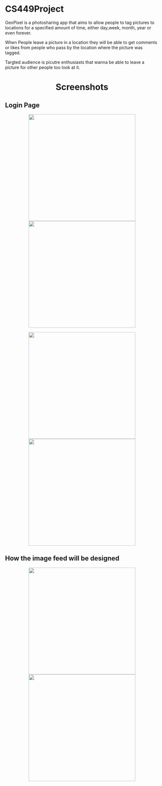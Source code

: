 # CS449Project

GeoPixel is a photosharing app that aims to allow people to tag pictures to locations for a specified amount of time, either day,week, month, year or even forever. 


When People leave a picture in a location they will be able to get comments or likes from people who pass by the location where the picture was tagged.


Targted audience is picutre enthusiasts that wanna be able to leave a picture for other people too look at it. 

<h1 align="center">
 Screenshots
</h1>

<h2 align="left" >
    Login Page
</h2>
<p align="center">
  <img src="https://github.com/Shooskie/CS449Project/blob/master/App%20screenshots/Screenshot_20170218-104146.png" width="350"/>
  <img src="https://github.com/Shooskie/CS449Project/blob/master/App%20screenshots/Screenshot_20170218-104210.png" width="350"/>
</p>

<p align="center">
  <img src="https://github.com/Shooskie/CS449Project/blob/master/App%20screenshots/Screenshot_20170218-104235.png?raw=true" width="350"/>
  <img src="https://github.com/Shooskie/CS449Project/blob/master/App%20screenshots/Screenshot_20170218-104252.png?raw=true" width="350"/>
</p>
<h2 align="left" >
    How the image feed will be designed
</h2>

<p align="center">
  <img src="https://github.com/Shooskie/CS449Project/blob/master/App%20screenshots/Screenshot_20170218-104303.png?raw=true" width="350"/>
  <img src="https://github.com/Shooskie/CS449Project/blob/master/App%20screenshots/Screenshot_20170218-104308.png?raw=true" width="350"/>
</p>
